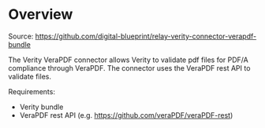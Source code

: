 # Overview

Source: https://github.com/digital-blueprint/relay-verity-connector-verapdf-bundle

The Verity VeraPDF connector allows Verity to validate pdf files for PDF/A compliance through VeraPDF.
The connector uses the VeraPDF rest API to validate files.

Requirements:
 - Verity bundle
 - VeraPDF rest API (e.g. https://github.com/veraPDF/veraPDF-rest)